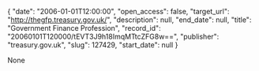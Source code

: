 {
  "date": "2006-01-01T12:00:00", 
  "open_access": false, 
  "target_url": "http://thegfp.treasury.gov.uk/", 
  "description": null, 
  "end_date": null, 
  "title": "Government Finance Profession", 
  "record_id": "20060101T120000/tEVT3J9h18ImqMTtcZFG8w==", 
  "publisher": "treasury.gov.uk", 
  "slug": 127429, 
  "start_date": null
}

None